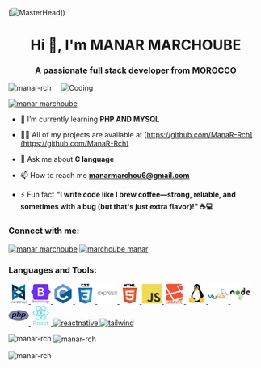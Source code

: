 [![MasterHead]([https://firebasestorage.googleapis.com/v0/b/flexi-coding.appspot.com/o/dempgi7-520f8d5f-63d4-4453-8822-dbc149ae27f8.gif?alt=media&token=91c0c7b2-93c3-4029-b011-1a8703c5730d](https://user-images.githubusercontent.com/74038190/225813708-98b745f2-7d22-48cf-9150-083f1b00d6c9.gif))])
<h1 align="center">Hi 👋, I'm MANAR MARCHOUBE</h1>
<h3 align="center">A passionate full stack developer from MOROCCO</h3>
<img align="right" alt="Coding" width="400" src="https://media1.tenor.com/m/oFT_AckAEwoAAAAd/anime-typing.gif">

<p align="left"> <img src="https://komarev.com/ghpvc/?username=manar-rch&label=Profile%20views&color=0e75b6&style=flat" alt="manar-rch" /> </p>

<p align="left"> <a href="https://twitter.com/manar marchoube" target="blank"><img src="https://img.shields.io/twitter/follow/manar marchoube?logo=twitter&style=for-the-badge" alt="manar marchoube" /></a> </p>

- 🌱 I’m currently learning **PHP AND MYSQL**

- 👨‍💻 All of my projects are available at [https://github.com/ManaR-Rch](https://github.com/ManaR-Rch)

- 💬 Ask me about **C language**

- 📫 How to reach me **manarmarchou6@gmail.com**

- ⚡ Fun fact **"I write code like I brew coffee—strong, reliable, and sometimes with a bug (but that's just extra flavor)!" ☕💻**

<h3 align="left">Connect with me:</h3>
<p align="left">
<a href="https://twitter.com/manar marchoube" target="blank"><img align="center" src="https://raw.githubusercontent.com/rahuldkjain/github-profile-readme-generator/master/src/images/icons/Social/twitter.svg" alt="manar marchoube" height="30" width="40" /></a>
<a href="https://linkedin.com/in/marchoube manar" target="blank"><img align="center" src="https://raw.githubusercontent.com/rahuldkjain/github-profile-readme-generator/master/src/images/icons/Social/linked-in-alt.svg" alt="marchoube manar" height="30" width="40" /></a>
</p>

<h3 align="left">Languages and Tools:</h3>
<p align="left"> <a href="https://backbonejs.org" target="_blank" rel="noreferrer"> <img src="https://raw.githubusercontent.com/devicons/devicon/master/icons/backbonejs/backbonejs-original-wordmark.svg" alt="backbonejs" width="40" height="40"/> </a> <a href="https://getbootstrap.com" target="_blank" rel="noreferrer"> <img src="https://raw.githubusercontent.com/devicons/devicon/master/icons/bootstrap/bootstrap-plain-wordmark.svg" alt="bootstrap" width="40" height="40"/> </a> <a href="https://www.cprogramming.com/" target="_blank" rel="noreferrer"> <img src="https://raw.githubusercontent.com/devicons/devicon/master/icons/c/c-original.svg" alt="c" width="40" height="40"/> </a> <a href="https://www.w3schools.com/css/" target="_blank" rel="noreferrer"> <img src="https://raw.githubusercontent.com/devicons/devicon/master/icons/css3/css3-original-wordmark.svg" alt="css3" width="40" height="40"/> </a> <a href="https://expressjs.com" target="_blank" rel="noreferrer"> <img src="https://raw.githubusercontent.com/devicons/devicon/master/icons/express/express-original-wordmark.svg" alt="express" width="40" height="40"/> </a> <a href="https://www.w3.org/html/" target="_blank" rel="noreferrer"> <img src="https://raw.githubusercontent.com/devicons/devicon/master/icons/html5/html5-original-wordmark.svg" alt="html5" width="40" height="40"/> </a> <a href="https://developer.mozilla.org/en-US/docs/Web/JavaScript" target="_blank" rel="noreferrer"> <img src="https://raw.githubusercontent.com/devicons/devicon/master/icons/javascript/javascript-original.svg" alt="javascript" width="40" height="40"/> </a> <a href="https://laravel.com/" target="_blank" rel="noreferrer"> <img src="https://raw.githubusercontent.com/devicons/devicon/master/icons/laravel/laravel-plain-wordmark.svg" alt="laravel" width="40" height="40"/> </a> <a href="https://www.linux.org/" target="_blank" rel="noreferrer"> <img src="https://raw.githubusercontent.com/devicons/devicon/master/icons/linux/linux-original.svg" alt="linux" width="40" height="40"/> </a> <a href="https://www.mysql.com/" target="_blank" rel="noreferrer"> <img src="https://raw.githubusercontent.com/devicons/devicon/master/icons/mysql/mysql-original-wordmark.svg" alt="mysql" width="40" height="40"/> </a> <a href="https://nodejs.org" target="_blank" rel="noreferrer"> <img src="https://raw.githubusercontent.com/devicons/devicon/master/icons/nodejs/nodejs-original-wordmark.svg" alt="nodejs" width="40" height="40"/> </a> <a href="https://www.php.net" target="_blank" rel="noreferrer"> <img src="https://raw.githubusercontent.com/devicons/devicon/master/icons/php/php-original.svg" alt="php" width="40" height="40"/> </a> <a href="https://reactjs.org/" target="_blank" rel="noreferrer"> <img src="https://raw.githubusercontent.com/devicons/devicon/master/icons/react/react-original-wordmark.svg" alt="react" width="40" height="40"/> </a> <a href="https://reactnative.dev/" target="_blank" rel="noreferrer"> <img src="https://reactnative.dev/img/header_logo.svg" alt="reactnative" width="40" height="40"/> </a> <a href="https://tailwindcss.com/" target="_blank" rel="noreferrer"> <img src="https://www.vectorlogo.zone/logos/tailwindcss/tailwindcss-icon.svg" alt="tailwind" width="40" height="40"/> </a> </p>

<p><img align="left" src="https://github-readme-stats.vercel.app/api/top-langs?username=manar-rch&show_icons=true&locale=en&layout=compact" alt="manar-rch" /></p>

<p>&nbsp;<img align="center" src="https://github-readme-stats.vercel.app/api?username=manar-rch&show_icons=true&locale=en" alt="manar-rch" /></p>

<p><img align="center" src="https://github-readme-streak-stats.herokuapp.com/?user=manar-rch&" alt="manar-rch" /></p>


